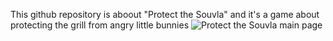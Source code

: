 This github repository is aboout "Protect the Souvla" and it's a game about protecting the grill from angry little bunnies
![Protect the Souvla main page](https://github.com/user-attachments/assets/36ad0e65-6a7e-4a62-aed9-8a20e3de2ddb)
